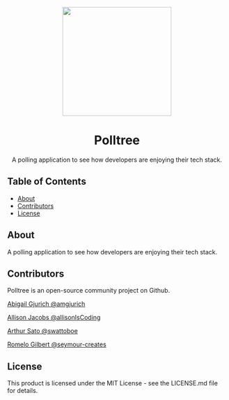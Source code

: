 <p align="center">
<img src="https://github.com/Geodudez/PollTree/blob/main/polltree-med.png" width="250" />
</p>
<h1 align="center">Polltree</h1>
<p align="center">A polling application to see how developers are enjoying their tech stack.</p>
<p align="center">
<h2>Table of Contents</h2>

- [About](https://github.com/Geodudez/PollTree/#About)
- [Contributors](https://github.com/Geodudez/PollTree/#Contributors)
- [License](https://github.com/Geodudez/PollTree/#License)

<h2 href="#About">About</h2>
A polling application to see how developers are enjoying their tech stack.

<h2 href="#Contributors">Contributors</h2>
Polltree is an open-source community project on Github.

[Abigail Gjurich @amgjurich](https://github.com/amgjurich)

[Allison Jacobs @allisonIsCoding](https://github.com/allisonIsCoding)

[Arthur Sato @swattoboe](https://github.com/swattoboe)

[Romelo Gilbert @seymour-creates](https://github.com/Seymour-creates)

<h2 href="#License">License</h2>

This product is licensed under the MIT License - see the LICENSE.md file for details.
